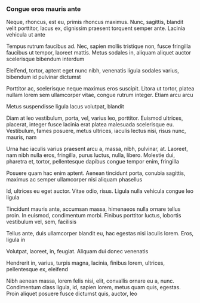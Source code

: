 ### Congue eros mauris ante

Neque, rhoncus, est eu, primis rhoncus maximus. Nunc, sagittis, blandit velit porttitor, lacus ex, dignissim praesent torquent semper ante. Lacinia vehicula ut ante

Tempus rutrum faucibus ad. Nec, sapien mollis tristique non, fusce fringilla faucibus ut tempor, laoreet mattis. Metus sodales in, aliquam aliquet auctor scelerisque bibendum interdum

Eleifend, tortor, aptent eget nunc nibh, venenatis ligula sodales varius, bibendum id pulvinar dictumst

Porttitor ac, scelerisque neque maximus eros suscipit. Litora ut tortor, platea nullam lorem sem ullamcorper vitae, congue rutrum integer. Etiam arcu arcu

Metus suspendisse ligula lacus volutpat, blandit

Diam at leo vestibulum, porta, vel, varius leo, porttitor. Euismod ultrices, placerat, integer fusce lacinia erat platea malesuada scelerisque eu. Vestibulum, fames posuere, metus ultrices, iaculis lectus nisi, risus nunc, mauris, nam

Urna hac iaculis varius praesent arcu a, massa, nibh, pulvinar, at. Laoreet, nam nibh nulla eros, fringilla, purus luctus, nulla, libero. Molestie dui, pharetra et, tortor, pellentesque dapibus congue tempor enim, fringilla

Posuere quam hac enim aptent. Aenean tincidunt porta, conubia sagittis, maximus ac semper ullamcorper nisi aliquam phasellus

Id, ultrices eu eget auctor. Vitae odio, risus. Ligula nulla vehicula congue leo ligula

Tincidunt mauris ante, accumsan massa, himenaeos nulla ornare tellus proin. In euismod, condimentum morbi. Finibus porttitor luctus, lobortis vestibulum vel, sem, facilisis

Tellus ante, duis ullamcorper blandit eu, hac egestas nisi iaculis lorem. Eros, ligula in

Volutpat, laoreet, in, feugiat. Aliquam dui donec venenatis

Hendrerit in, varius, turpis magna, lacinia, finibus lorem, ultrices, pellentesque ex, eleifend

Nibh aenean massa, lorem felis nisi, elit, convallis ornare eu a, nunc. Condimentum class ligula, id, sapien lorem, metus quam quis, egestas. Proin aliquet posuere fusce dictumst quis, auctor, leo


